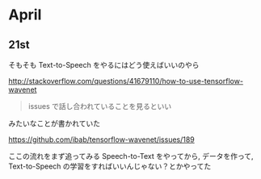# April

## 21st
そもそも Text-to-Speech をやるにはどう使えばいいのやら

http://stackoverflow.com/questions/41679110/how-to-use-tensorflow-wavenet

> issues で話し合われていることを見るといい

みたいなことが書かれていた

https://github.com/ibab/tensorflow-wavenet/issues/189

ここの流れをまず追ってみる
Speech-to-Text をやってから, データを作って, Text-to-Speech の学習をすればいいんじゃない？とかやってた
